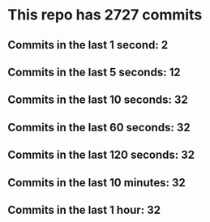 # This repo has 2727 commits

## Commits in the last 1 second: 2
## Commits in the last 5 seconds: 12
## Commits in the last 10 seconds: 32
## Commits in the last 60 seconds: 32
## Commits in the last 120 seconds: 32
## Commits in the last 10 minutes: 32
## Commits in the last 1 hour: 32
